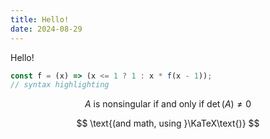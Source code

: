```yaml
---
title: Hello!
date: 2024-08-29
---
```


Hello!

```typescript
const f = (x) => (x <= 1 ? 1 : x * f(x - 1));
// syntax highlighting
```

$$
A\text{ is nonsingular if and only if }\det(A)\ne0
$$

$$
\text{(and math, using }\KaTeX\text{)}
$$
